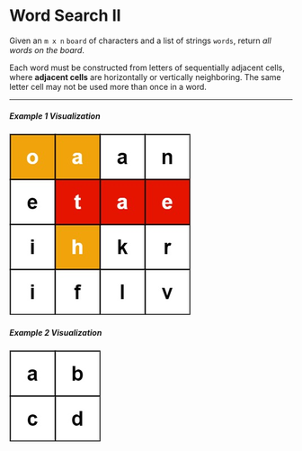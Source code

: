 # Word Search II

Given an `m x n` `board` of characters and a list of strings `words`, return _all words on the board_.

Each word must be constructed from letters of sequentially adjacent cells, where **adjacent cells** are horizontally or vertically neighboring. The same letter cell may not be used more than once in a word.

---

##### Example 1 Visualization

![Example 1 Visualization](search1.jpg "Example 1 Visualization")

##### Example 2 Visualization

![Example 2 Visualization](search2.jpg "Example 2 Visualization")
